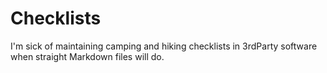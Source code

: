 # Checklists
I'm sick of maintaining camping and hiking checklists in 3rdParty software when straight Markdown files will do.
